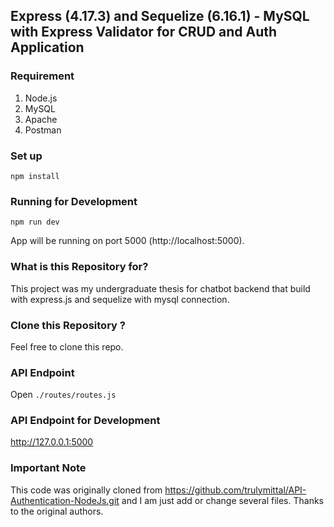 ## Express (4.17.3) and Sequelize (6.16.1) - MySQL with Express Validator for CRUD and Auth Application

### Requirement

1. Node.js
2. MySQL
3. Apache
4. Postman

### Set up

```
npm install
```

### Running for Development
```
npm run dev
```

App will be running on port 5000 (http://localhost:5000).

### What is this Repository for?

This project was my undergraduate thesis for chatbot backend that build with express.js and sequelize with mysql connection.

### Clone this Repository ?

Feel free to clone this repo.

###  API Endpoint

Open `./routes/routes.js`

### API Endpoint for Development 

http://127.0.0.1:5000

### Important Note 

This code was originally cloned from https://github.com/trulymittal/API-Authentication-NodeJs.git and I am just add or change several files. Thanks to the original authors.